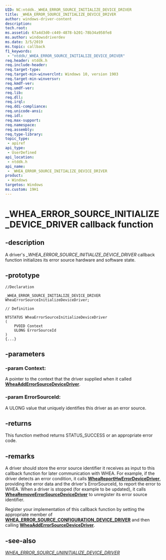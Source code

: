 ```yaml
---
UID: NC:ntddk._WHEA_ERROR_SOURCE_INITIALIZE_DEVICE_DRIVER
title: _WHEA_ERROR_SOURCE_INITIALIZE_DEVICE_DRIVER
author: windows-driver-content
description: 
tech.root:
ms.assetid: 67a4d3d0-c449-4878-b201-78b34a958fe8
ms.author: windowsdriverdev
ms.date: 3/5/2019
ms.topic: callback
f1_keywords:
 - "ntddk/_WHEA_ERROR_SOURCE_INITIALIZE_DEVICE_DRIVER"
req.header: ntddk.h
req.include-header:
req.target-type:
req.target-min-winverclnt: Windows 10, version 1903
req.target-min-winversvr:
req.kmdf-ver:
req.umdf-ver:
req.lib:
req.dll:
req.irql: 
req.ddi-compliance:
req.unicode-ansi:
req.idl:
req.max-support:
req.namespace:
req.assembly:
req.type-library: 
topic_type: 
 - apiref
api_type: 
 - UserDefined
api_location: 
 - ntddk.h
api_name: 
 - _WHEA_ERROR_SOURCE_INITIALIZE_DEVICE_DRIVER
product: 
 - Windows
targetos: Windows
ms.custom: 19H1
---
```


# _WHEA_ERROR_SOURCE_INITIALIZE_DEVICE_DRIVER callback function

## -description

A driver's *_WHEA_ERROR_SOURCE_INITIALIZE_DEVICE_DRIVER* callback function initializes its error source hardware and software state. 

## -prototype

```
//Declaration

_WHEA_ERROR_SOURCE_INITIALIZE_DEVICE_DRIVER WheaErrorSourceInitializeDeviceDriver; 

// Definition

NTSTATUS WheaErrorSourceInitializeDeviceDriver 
(
	PVOID Context
	ULONG ErrorSourceId
)
{...}

```

## -parameters

### -param Context: 

A pointer to the context that the driver supplied when it called [**WheaAddErrorSourceDeviceDriver**](nf-ntddk-wheaadderrorsourcedevicedriver.md).

### -param ErrorSourceId: 

A ULONG value that uniquely identifies this driver as an error source.

## -returns

This function method returns STATUS_SUCCESS or an appropriate error code.

## -remarks

A driver should store the error source identifier it receives as input to this callback function for later communication with WHEA. For example, if the driver detects an error condition, it calls [**WheaReportHwErrorDeviceDriver**](nf-ntddk-wheareporthwerrordevicedriver.md), providing the error data and the driver's ErrorSourceId, to report the error to WHEA. When a driver is stopped (for example to be updated), it calls [**WheaRemoveErrorSourceDeviceDriver**](nf-ntddk-whearemoveerrorsourcedevicedriver.md) to unregister its error source identifier.

Register your implementation of this callback function by setting the appropriate member of [**WHEA_ERROR_SOURCE_CONFIGURATION_DEVICE_DRIVER**](ns-ntddk-whea_error_source_configuration_device_driver.md) and then calling [**WheaAddErrorSourceDeviceDriver**](nf-ntddk-wheaadderrorsourcedevicedriver.md).


## -see-also

[*WHEA_ERROR_SOURCE_UNINITIALIZE_DEVICE_DRIVER*](nc-ntddk-_whea_error_source_uninitialize_device_driver.md)
